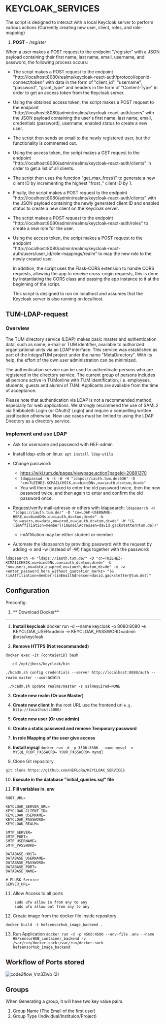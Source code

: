



# KEYCLOAK_SERVICES

The script is designed to interact with a local Keycloak server to perform various actions (Currently creating new user, client, roles, and role-mapping)

1) **POST** - */register*


When a user makes a POST request to the endpoint "/register" with a JSON payload containing their first name, last name, email, username, and password, the following process occurs:

 - The script makes a POST request to the endpoint
   "http://localhost:8080/realms/keycloak-react-auth/protocol/openid-connect/token"
   with data in the form of "client_id", "username", "password",
   "grant_type" and headers in the form of "Content-Type" in order to
   get an access token from the Keycloak server.
   
 
 - Using the obtained access token, the script makes a POST request to  
   the endpoint   
   "http://localhost:8080/admin/realms/keycloak-react-auth/users" with  
   the JSON payload containing the user's first name, last name, email, 
   credentials (password), username, enabled status to create a new   
   user.

   

 - The script then sends an email to the newly registered user, but the 
   functionality is commented out.

   
  

 - Using the access token, the script makes a GET request to the   
   endpoint   
   "http://localhost:8080/admin/realms/keycloak-react-auth/clients" in  
   order to get a list of all clients.
 - The script then uses the function "get_max_frost()" to generate a new
   client ID by incrementing the highest "frost_" client ID by 1.

   

 - Finally, the script makes a POST request to the endpoint   
   "http://localhost:8080/admin/realms/keycloak-react-auth/clients" with
   the JSON payload containing the newly generated client ID and enabled
   status to create a new client on the Keycloak server.

   
   

 - The script makes a POST request to the endpoint   
   "http://localhost:8080/admin/realms/keycloak-react-auth/roles" to   
   create a new role for the user.

   
   

 - Using the access token, the script makes a POST request to the   
   endpoint   
   "http://localhost:8080/admin/realms/keycloak-react-auth/users/user_id/role-mappings/realm"
   to map the new role to the newly created user.

   
   In addition, the script uses the Flask-CORS extension to handle CORS
   requests, allowing the app to receive cross-origin requests, this is
   done by instantiating the CORS class and passing the app instance to
   it at the beginning of the script.
   
	  This script is designed to run on localhost and assumes that
   the Keycloak server is also running on localhost.
   
   
## TUM-LDAP-request
   
### Overview
The TUM directory service (LDAP) makes basic master and authentication data, such as name, e-mail or TUM identifier, available to authorized organizational units via an LDAP interface. This service was established as part of the IntegraTUM project under the name "MetaDirectory". With its help, the effort of the own user administration can be minimized.

The authentication service can be used to authenticate persons who are registered in the directory service. The current group of persons includes all persons active in TUMonline with TUM identification, i.e. employees, students, guests and alumni of TUM. Applicants are available from the time of acceptance.

Please note that authentication via LDAP is not a recommended method, especially for web applications. We strongly recommend the use of SAML2 via Shibboleth Login (or OAuth2 Login) and require a compelling written justification otherwise. New use cases must be limited to using the LDAP Directory as a directory service.

### Implement and use LDAP
- Ask for username and password with HEF-admin
	
- Install ldap-utils on linux: ```apt install ldap-utils```
- Change password: 
    - https://wiki.tum.de/pages/viewpage.action?pageId=20881370
    - ```ldappasswd -A -S -W -H "ldaps://iauth.tum.de:636" -D "cn=TUZEHEZ-KCMAILCHECK,ou=bindDNs,ou=iauth,dc=tum,dc=de"```
    - You will then be asked to enter the old password twice, then the new password twice, and then again to enter and confirm the old password once.

- Request/verify mail-adresse or others with ldapsearch:
```ldapsearch -H "ldaps://iauth.tum.de/" -D "cn=LDAP-USERNAME-HERE,ou=bindDNs,ou=iauth,dc=tum,dc=de" -b "ou=users,ou=data,ou=prod,ou=iauth,dc=tum,dc=de" -W "(&(imAffiliation=member)(imEmailAdressen=david.gackstetter@tum.de))"```

    - imAffiliation may be either student or member
- Automate the ldapsearch by providing password with the request by adding -x and -w (instead of -W) flags together with the password:

```ldapsearch -H "ldaps://iauth.tum.de/" -D "cn=TUZEHEZ-KCMAILCHECK,ou=bindDNs,ou=iauth,dc=tum,dc=de" -b "ou=users,ou=data,ou=prod,ou=iauth,dc=tum,dc=de" -x -w <enter_password_here_without_quotation_marks> "(&(imAffiliation=member)(imEmailAdressen=david.gackstetter@tum.de))"```
    
    
   
## Configuration

Preconfig:

1) ** Download Docker** 

------------------------------------------------------------------------------------
1) **Install keycloak** 
docker run -d --name keycloak -p 8080:8080 -e KEYCLOAK_USER=admin -e KEYCLOAK_PASSWORD=admin jboss/keycloak

2) **Remove HTTPS (Not recommanded)**

```docker exec -it {contaierID} bash```

  
```   cd /opt/jboss/keycloak/bin```
        
``` ./kcadm.sh config credentials --server http://localhost:8080/auth --realm master --user ```admin 
 
 ``` ./kcadm.sh update realms/master -s sslRequired=NONE```

3) **Create new realm (Or use Master)**

4) **Create new client**
In the root URL use the  frontend url
```e.g. http://localhost:3000/```

5) **Create new user (Or use admin)**

6) **Create a static password and remove Temporary password**

7) **In role Mapping of the user give access**

8) **Install mysql**
```docker run -d -p 3306:3306 --name mysql -e MYSQL_ROOT_PASSWORD= YOUR_PASSWORD> mysql ```

9) Clone Git repository 

``` git clone https://github.com/HEFLoRa/KEYCLOAK_SERVICES ```

10) **Execute in the database "initial_queries.sql" file**

11) **Fill variables in .env**

```
ROOT_URL=

KEYCLOAK_SERVER_URL=
KEYCLOAK_CLIENT_ID=
KEYCLOAK_USERNAME=
KEYCLOAK_PASSWORD=
KEYCLOAK_REALM=

SMTP_SERVER=
SMTP_PORT=
SMTP_USERNAME=
SMTP_PASSWORD=

DATABASE_HOST=
DATABASE_USERNAME=
DATABASE_PASSWORD=
DATABASE_PORT=
DATABASE_NAME=

# FLUSK Service
SERVER_URL=
```

11) Allow Access to all ports

```
    sudo ufw allow in from any to any
    sudo ufw allow out from any to any
```

12) Create image from the docker file inside repository

``docker build -t hefsensorhub_image_backend .``

13) Run Application
`docker run -d -p 4500:4500 --env-file .env --name HEFsensorHUB_container_backend -v /var/run/docker.sock:/var/run/docker.sock hefsensorhub_image_backend`

    

## Workflow of Ports stored 

![code2flow_Vm3Zwb (2)](https://user-images.githubusercontent.com/49834648/231116263-4a45142e-24aa-4a15-b704-104c3c751a12.png)


## Groups

When Generating a group, it will have two key value pairs.

 1. Group Name (The Email of the first user)
 2.  Group Type  (Individual/Instituion/Project)
